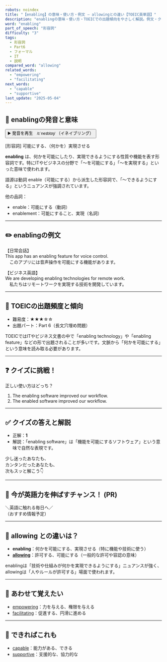 ```yaml
---
robots: noindex
title: "【enabling】の意味・使い方・例文 ― allowingとの違い【TOEIC英単語】"
description: "enablingの意味・使い方・TOEICでの出題傾向をやさしく解説。例文・クイズ付きでallowingとの違いもわかりやすく学べます。"
word: "enabling"
part_of_speech: "形容詞"
difficulty: "3"
tags:
  - 形容詞
  - Part6
  - フォーマル
  - IT
  - 説明
compared_word: "allowing"
related_words:
  - "empowering"
  - "facilitating"
next_words:
  - "capable"
  - "supportive"
last_update: "2025-05-04"
---
```


## 🔰 enablingの発音と意味

<button class="play-audio" onclick="playTTS('enabling')">
  <span class="play-audio-main">
    ▶️ 発音を再生　/ɪˈneɪblɪŋ/
  </span>
  <span class="play-audio-sub">
    （イネイブリング）
  </span>
</button>

[形容詞] 可能にする、（何かを）実現させる

**enabling** は、何かを可能にしたり、実現できるようにする性質や機能を表す形容詞です。特にITやビジネスの分野で「～を可能にする」「～を実現する」といった意味で使われます。

語源は動詞 enable（可能にする）から派生した形容詞で、「～できるようにする」というニュアンスが強調されています。

他の品詞：  
- enable：可能にする（動詞）
- enablement：可能にすること、実現（名詞）

---

## ✏️ enablingの例文

【日常会話】  
This app has an enabling feature for voice control.  
　このアプリには音声操作を可能にする機能があります。

【ビジネス英語】  
We are developing enabling technologies for remote work.  
　私たちはリモートワークを実現する技術を開発しています。

---

## 🎯 TOEICの出題頻度と傾向

- 難易度：★★★☆☆
- 出題パート：Part 6（長文穴埋め問題）

TOEICではITやビジネス文書の中で「enabling technology」や「enabling feature」などの形で出題されることが多いです。文脈から「何かを可能にする」という意味を読み取る必要があります。

---

## ❓ クイズに挑戦！

正しい使い方はどっち？

1. The enabling software improved our workflow.  
2. The enabled software improved our workflow.

---

## ✅ クイズの答えと解説

- 正解：**1**
- 解説：「enabling software」は「機能を可能にするソフトウェア」という意味で自然な表現です。

少し迷ったあなたも、  
カンタンだったあなたも、  
次もスッと解こう👇️

---

## 🚀 今が英語力を伸ばすチャンス！ (PR)

<div class="info-center">
＼英語に触れる毎日へ／<br>  
（おすすめ情報予定）
</div>

---

## 🤔  allowing との違いは？

- **enabling**：何かを可能にする、実現させる（特に機能や技術に使う）
- **[allowing](/word/allowing)**：許可する、可能にする（一般的な許可や容認の意味）

enablingは「技術や仕組みが何かを実現できるようにする」ニュアンスが強く、allowingは「人やルールが許可する」場面で使われます。

---

## 🧩 あわせて覚えたい

- [empowering](/word/empowering)：力を与える、権限を与える
- [facilitating](/word/facilitating)：促進する、円滑に進める

---

## 📖 できればこれも

- [capable](/word/capable)：能力がある、できる
- [supportive](/word/supportive)：支援的な、協力的な

<!-- cvid: aid27_bid34 -->
